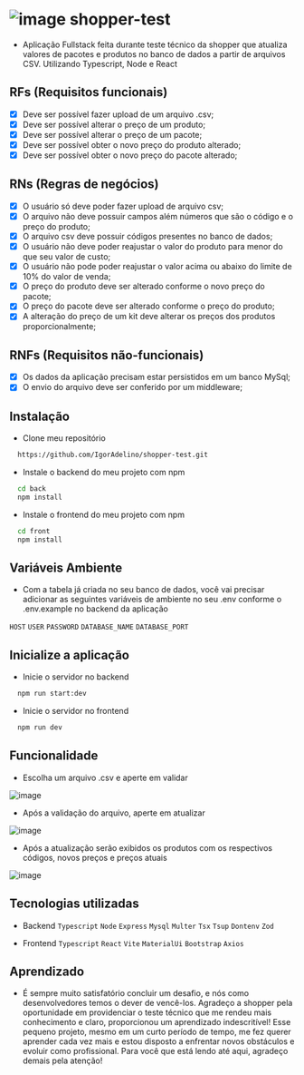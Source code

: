 
# ![image](https://github.com/IgorAdelino/shopper-test/assets/117618427/0cbdf638-19c4-4e9c-9950-060ea6a0e19b)  shopper-test  

- Aplicação Fullstack feita durante teste técnico da shopper que atualiza valores de pacotes e produtos no banco de dados a partir de arquivos CSV. Utilizando Typescript, Node e React

## RFs (Requisitos funcionais)

- [x] Deve ser possível fazer upload de um arquivo .csv;
- [x] Deve ser possível alterar o preço de um produto;
- [x] Deve ser possível alterar o preço de um pacote;
- [x] Deve ser possível obter o novo preço do produto alterado;
- [x] Deve ser possível obter o novo preço do pacote alterado;

## RNs (Regras de negócios)

- [x] O usuário só deve poder fazer upload de arquivo csv;
- [x] O arquivo não deve possuir campos além números que são o código e o preço do produto;
- [x] O arquivo csv deve possuir códigos presentes no banco de dados;
- [x] O usuário não deve poder reajustar o valor do produto para menor do que seu valor de custo;
- [x] O usuário não pode poder reajustar o valor acima ou abaixo do limite de 10% do valor de venda;
- [x] O preço do produto deve ser alterado conforme o novo preço do pacote;
- [x] O preço do pacote deve ser alterado conforme o preço do produto;
- [x] A alteração do preço de um kit deve alterar os preços dos produtos proporcionalmente;

## RNFs (Requisitos não-funcionais)

- [x] Os dados da aplicação precisam estar persistidos em um banco MySql;
- [x] O envio do arquivo deve ser conferido por um middleware;

## Instalação
- Clone meu repositório
```bash
  https://github.com/IgorAdelino/shopper-test.git
```

- Instale o backend do meu projeto com npm
```bash
  cd back
  npm install
```

- Instale o frontend do meu projeto com npm
```bash
  cd front
  npm install
```

## Variáveis Ambiente

- Com a tabela já criada no seu banco de dados, você vai precisar adicionar as seguintes variáveis de ambiente no seu .env conforme o .env.example no backend da aplicação
  
`HOST`
`USER`
`PASSWORD`
`DATABASE_NAME`
`DATABASE_PORT`

## Inicialize a aplicação

- Inicie o servidor no backend
```bash
  npm run start:dev
```
- Inicie o servidor no frontend
```bash
  npm run dev
```

## Funcionalidade

- Escolha um arquivo .csv e aperte em validar

![image](https://github.com/IgorAdelino/shopper-test/assets/117618427/002bef85-5fab-4d2d-a0bd-5bfd4bac696d)

- Após a validação do arquivo, aperte em atualizar

![image](https://github.com/IgorAdelino/shopper-test/assets/117618427/bad24011-3598-474e-bc5e-04d67894d509)

- Após a atualização serão exibidos os produtos com os respectivos códigos, novos preços e preços atuais

![image](https://github.com/IgorAdelino/shopper-test/assets/117618427/e07caa65-ece3-4f42-9293-c4214d0e2a3b)

## Tecnologias utilizadas

- Backend
`Typescript`
`Node`
`Express`
`Mysql`
`Multer`
`Tsx`
`Tsup`
`Dontenv`
`Zod`

- Frontend
`Typescript`
`React`
`Vite`
`MaterialUi`
`Bootstrap`
`Axios`

## Aprendizado

- É sempre muito satisfatório concluir um desafio, e nós como desenvolvedores temos o dever de vencê-los. Agradeço a shopper pela oportunidade em providenciar o teste técnico que me rendeu mais conhecimento
e claro, proporcionou um aprendizado indescritível! Esse pequeno projeto, mesmo em um curto período de tempo, me fez querer aprender cada vez mais e estou disposto a enfrentar novos obstáculos e evoluir como profissional.
Para você que está lendo até aqui, agradeço demais pela atenção!





